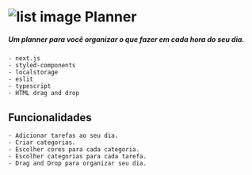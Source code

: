 # <img src="https://img.icons8.com/dusk/40/000000/list--v1.png" alt="list image"/> Planner

##### **Um planner para você organizar o que fazer em cada hora do seu dia.**

    - next.js
    - styled-components
    - localstorage
    - eslit
    - typescript
    - HTML drag and drop

## Funcionalidades

    - Adicionar tarefas ao seu dia.
    - Criar categorias.
    - Escolher cores para cada categoria.
    - Escolher categorias para cada tarefa.
    - Drag and Drop para organizar seu dia.
